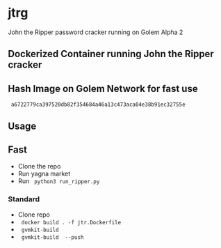 # jtrg
John the Ripper password cracker running on Golem Alpha 2

## Dockerized Container running John the Ripper cracker

## Hash Image on Golem Network for fast use

<code> a6722779ca397520db82f354684a46a13c473aca04e38b91ec32755e </code>

## Usage

## Fast
- Clone the repo
- Run yagna market
- Run <code> python3 run_ripper.py </code>
### Standard
- Clone repo
- <code> docker build . -f jtr.Dockerfile </code>
- <code> gvmkit-build <image id> </code>
- <code> gvmkit-build <image id> --push </code>
